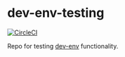 # dev-env-testing

[![CircleCI](https://circleci.com/gh/simonsdave/dev-env-testing/tree/release-1.16.0.svg?style=shield)](https://circleci.com/gh/simonsdave/dev-env-testing/tree/release-1.16.0)

Repo for testing [dev-env](https://github.com/simonsdave/dev-env) functionality.
